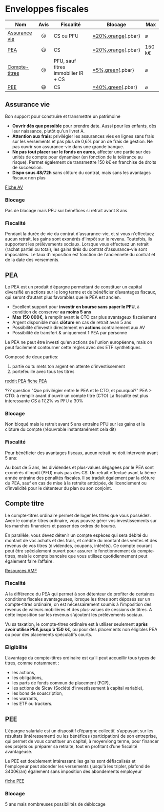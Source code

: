# Enveloppes fiscales

| Nom                                                                                                                                        |    Avis    | Fiscalité                           | Blocage                | Max           |
| ------------------------------------------------------------------------------------------------------------------------------------------ | :--------: | ----------------------------------- | ---------------------- | ------------- |
| [Assurance vie](https://www.service-public.fr/particuliers/vosdroits/F15274)                                                               | :confused: | CS ou PFU                           | [=20%,orange](){.pbar} | $\varnothing$ |
| [PEA](http://www.service-public.fr/particuliers/vosdroits/F2385)                                                                           |  :smiley:  | CS                                  | [=20%,orange](){.pbar} | 150 k€        |
| [Compte-titres](https://www.amf-france.org/fr/espace-epargnants/comprendre-les-produits-financiers/supports-dinvestissement/compte-titres) | :confused: | PFU, sauf titres immobilier IR + CS | [=5%,green](){.pbar}   | $\varnothing$ |
| [PEE](http://www.service-public.fr/particuliers/vosdroits/F2142)                                                                           |  :smiley:  | CS                                  | [=40%,green](){.pbar}  | $\varnothing$ |

## Assurance vie
Bon support pour construire et transmettre un patrimoine

- **Ouvrir dès que possible** pour prendre date. Aussi pour les enfants, dès leur naissance, plutôt qu'un livret A.
- **Attention aux frais**: privilégier les assurances vies en lignes sans frais sur les versements et pas plus de 0,6% par an de frais de gestion. Ne pas ouvrir son assurance-vie dans une grande banque.
- **Ne pas tout placer sur le fonds en euros**, affecter une partie sur des unités de compte pour dynamiser (en fonction de la tolérance au risque). Permet également de transmettre 150 k€ en franchise de droits de succession.
- **Dispo sous 48/72h** sans clôture du contrat, mais sans les avantages fiscaux non plus

[Fiche AV](https://www.amf-france.org/sites/institutionnel/files/2020-01/fiche_inc_2018_assurance-vie.pdf)

### Blocage
Pas de blocage mais PFU sur bénéfices si retrait avant 8 ans

### Fiscalité
Pendant la durée de vie du contrat d'assurance-vie, et si vous n'effectuez aucun retrait, les gains sont exonérés d'impôt sur le revenu. Toutefois, ils supportent les prélèvements sociaux.
Lorsque vous effectuez un retrait (rachat partiel ou total), les gains tirés du contrat d'assurance-vie sont imposables. Le taux d'imposition est fonction de l'ancienneté du contrat et de la date des versements.

## PEA
Le PEA est un produit d’épargne permettant de constituer un capital diversifié en actions sur le long terme et de bénéficier d’avantages fiscaux, qui seront d’autant plus favorables que le PEA est ancien.

- Excellent support pour **investir en bourse sans payer le PFU**, à condition de conserver **au moins 5 ans**
- **Max 150 000€**, à remplir avant le CTO car plus avantageux fiscalement
- Argent disponible mais **clôture** en cas de retrait avan 5 ans
- Possibilité d’investir directement en **actions** contrairement aux AV
- Possibilité de transfert & uniquement 1 PEA par personne

Le PEA ne peut être investi qu'en actions de l'union européenne, mais on peut facilement contourner cette règles avec des ETF synthétiques.

Composé de deux parties:

1. partie ou tu mets ton argent en attente d'investissement
2. portefeuille avec tous tes titres

[reddit PEA](https://www.reddit.com/r/vosfinances/wiki/index/pea/)
[fiche PEA](https://www.amf-france.org/sites/institutionnel/files/2019-12/fiche_inc_2019_pea2.pdf)

??? question "Que privilégier entre le PEA et le CTO, et pourquoi?"
    PEA > CTO: à remplir avant d'ouvrir un compte titre (CTO)
    La fiscalité est plus interessante CS à 17,2% vs PFU à 30%

### Blocage
Non bloqué mais le retrait avant 5 ans entraîne PFU sur les gains et la clôture du compte (réouvrable instantanément cela dit)

### Fiscalité
Pour bénéficier des avantages fiscaux, aucun retrait ne doit intervenir avant 5 ans:

Au bout de 5 ans, les dividendes et plus-values dégagées par le PEA sont exonérés d’impôt (PFU) mais pas des CS. Un retrait effectué avant la 5ème année entraine des pénalités fiscales. Il se traduit également par la clôture du PEA, sauf en cas de mise à la retraite anticipée, de licenciement ou d’invalidité pour le détenteur du plan ou son conjoint.

## Compte titre
Le compte-titres ordinaire permet de loger les titres que vous possédez. Avec le compte-titres ordinaire, vous pouvez gérer vos investissements sur les marchés financiers et passer des ordres de bourse.

En parallèle, vous devez détenir un compte espèces qui sera débité du montant de vos achats et des frais, et crédité du montant des ventes et des revenus de vos titres (dividendes, coupons, intérêts). Ce compte courant peut être spécialement ouvert pour assurer le fonctionnement du compte-titres, mais le compte bancaire que vous utilisez quotidiennement peut également faire l’affaire.

[Resources AMF](https://www.amf-france.org/fr/espace-epargnants/comprendre-les-produits-financiers/supports-dinvestissement/compte-titres)

### Fiscalité
A la différence du PEA qui permet à son détenteur de profiter de certaines conditions fiscales avantageuses, lorsque les titres sont déposés sur un compte-titres ordinaire, on est nécessairement soumis à l'imposition des revenus de valeurs mobilières et des plus-values de cessions de titres. A cette imposition sur les revenus s'ajoutent les prélèvements sociaux.

Vu sa taxation, le compte-titres ordinaire est à utiliser seulement **après avoir utilisé PEA jusqu'à 150 k€**, ou pour des placements non éligibles PEA ou pour des placements spéculatifs courts.

### Eligibilité
L’avantage du compte-titres ordinaire est qu’il peut accueillir tous types de titres, comme notamment :

- les actions,
- les obligations,
- les parts de fonds commun de placement (FCP),
- les actions de Sicav (Société d’investissement à capital variable),
- les bons de souscription,
- les warrants,
- les ETF ou trackers.

## PEE
L’épargne salariale est un dispositif d’épargne collectif, s’appuyant sur les résultats (intéressement) ou les bénéfices (participation) de son entreprise, qui permet de vous constituer un capital, à moyen/long terme, pour financer ses projets ou préparer sa retraite, tout en profitant d’une fiscalité avantageuse.

Le PEE est doublement intéressant: les gains sont défiscalisés et l'employeur peut abonder les versements (jusqu'à les tripler, plafond de 3400€/an) également sans imposition des abondements employeur

[fiche PEE](https://www.amf-france.org/sites/institutionnel/files/2019-12/fiche_inc_2018_epargne-salariale1.pdf)

### Blocage
5 ans mais nombreuses possibilités de déblocage
